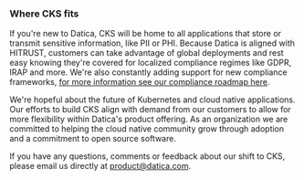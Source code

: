 ### Where CKS fits

If you're new to Datica, CKS will be home to all applications that store or transmit sensitive information, like PII or PHI. Because Datica is aligned with HITRUST, customers can take advantage of global deployments and rest easy knowing they're covered for localized compliance regimes like GDPR, IRAP and more. We're also constantly adding support for new compliance frameworks, [for more information see our compliance roadmap here](https://datica.com/compliance/global/).

We're hopeful about the future of Kubernetes and cloud native applications. Our efforts to build CKS align with demand from our customers to allow for more flexibility within Datica's product offering. As an organization we are committed to helping the cloud native community grow through adoption and a commitment to open source software.

If you have any questions, comments or feedback about our shift to CKS, please email us directly at [product@datica.com](mailto:product@datica.com).
